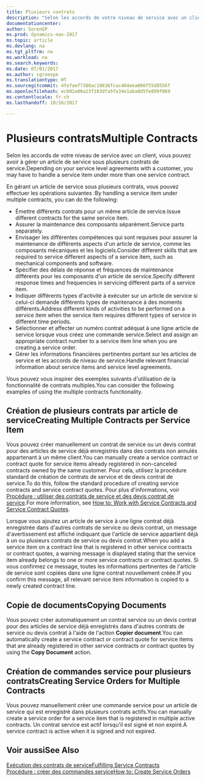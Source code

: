 ```yaml
---
title: Plusieurs contrats
description: "Selon les accords de votre niveau de service avec un client, vous pouvez avoir à gérer un article de service sous plusieurs contrats de service."
documentationcenter: 
author: SorenGP
ms.prod: dynamics-nav-2017
ms.topic: article
ms.devlang: na
ms.tgt_pltfrm: na
ms.workload: na
ms.search.keywords: 
ms.date: 07/01/2017
ms.author: sgroespe
ms.translationtype: HT
ms.sourcegitcommit: 4fefaef7380ac10836fcac404eea006f55d8556f
ms.openlocfilehash: ecb02a00a23f183dfa5fa34e1aba8d5fe899f069
ms.contentlocale: fr-ch
ms.lasthandoff: 10/16/2017

---
```

# <a name="multiple-contracts"></a><span data-ttu-id="8d104-103">Plusieurs contrats</span><span class="sxs-lookup"><span data-stu-id="8d104-103">Multiple Contracts</span></span>
<span data-ttu-id="8d104-104">Selon les accords de votre niveau de service avec un client, vous pouvez avoir à gérer un article de service sous plusieurs contrats de service.</span><span class="sxs-lookup"><span data-stu-id="8d104-104">Depending on your service level agreements with a customer, you may have to handle a service item under more than one service contract.</span></span>  
  
<span data-ttu-id="8d104-105">En gérant un article de service sous plusieurs contrats, vous pouvez effectuer les opérations suivantes :</span><span class="sxs-lookup"><span data-stu-id="8d104-105">By handling a service item under multiple contracts, you can do the following:</span></span>  
  
* <span data-ttu-id="8d104-106">Émettre différents contrats pour un même article de service.</span><span class="sxs-lookup"><span data-stu-id="8d104-106">Issue different contracts for the same service item.</span></span>  
* <span data-ttu-id="8d104-107">Assurer la maintenance des composants séparément.</span><span class="sxs-lookup"><span data-stu-id="8d104-107">Service parts separately.</span></span>  
* <span data-ttu-id="8d104-108">Envisager les différentes compétences qui sont requises pour assurer la maintenance de différents aspects d'un article de service, comme les composants mécaniques et les logiciels.</span><span class="sxs-lookup"><span data-stu-id="8d104-108">Consider different skills that are required to service different aspects of a service item, such as mechanical components and software.</span></span>  
* <span data-ttu-id="8d104-109">Spécifier des délais de réponse et fréquences de maintenance différents pour les composants d'un article de service.</span><span class="sxs-lookup"><span data-stu-id="8d104-109">Specify different response times and frequencies in servicing different parts of a service item.</span></span>  
* <span data-ttu-id="8d104-110">Indiquer différents types d'activité à exécuter sur un article de service si celui-ci demande différents types de maintenance à des moments différents.</span><span class="sxs-lookup"><span data-stu-id="8d104-110">Address different kinds of activities to be performed on a service item when the service item requires different types of service in different time periods.</span></span>  
* <span data-ttu-id="8d104-111">Sélectionner et affecter un numéro contrat adéquat à une ligne article de service lorsque vous créez une commande service.</span><span class="sxs-lookup"><span data-stu-id="8d104-111">Select and assign an appropriate contract number to a service item line when you are creating a service order.</span></span>  
* <span data-ttu-id="8d104-112">Gérer les informations financières pertinentes portant sur les articles de service et les accords de niveau de service.</span><span class="sxs-lookup"><span data-stu-id="8d104-112">Handle relevant financial information about service items and service level agreements.</span></span>  
  
<span data-ttu-id="8d104-113">Vous pouvez vous inspirer des exemples suivants d'utilisation de la fonctionnalité de contrats multiples.</span><span class="sxs-lookup"><span data-stu-id="8d104-113">You can consider the following examples of using the multiple contracts functionality.</span></span>  
  
## <a name="creating-multiple-contracts-per-service-item"></a><span data-ttu-id="8d104-114">Création de plusieurs contrats par article de service</span><span class="sxs-lookup"><span data-stu-id="8d104-114">Creating Multiple Contracts per Service Item</span></span>  
<span data-ttu-id="8d104-115">Vous pouvez créer manuellement un contrat de service ou un devis contrat pour des articles de service déjà enregistrés dans des contrats non annulés appartenant à un même client.</span><span class="sxs-lookup"><span data-stu-id="8d104-115">You can manually create a service contract or contract quote for service items already registered in non-canceled contracts owned by the same customer.</span></span> <span data-ttu-id="8d104-116">Pour cela, utilisez la procédure standard de création de contrats de service et de devis contrat de service.</span><span class="sxs-lookup"><span data-stu-id="8d104-116">To do this, follow the standard procedure of creating service contracts and service contract quotes.</span></span> <span data-ttu-id="8d104-117">Pour plus d'informations, voir [Procédure : utiliser des contrats de service et des devis contrat de service](service-how-to-create-service-contracts-and-service-contract-quotes.md).</span><span class="sxs-lookup"><span data-stu-id="8d104-117">For more information, see [How to: Work with Service Contracts and Service Contract Quotes](service-how-to-create-service-contracts-and-service-contract-quotes.md).</span></span>  
  
<span data-ttu-id="8d104-118">Lorsque vous ajoutez un article de service à une ligne contrat déjà enregistrée dans d'autres contrats de service ou devis contrat, un message d'avertissement est affiché indiquant que l'article de service appartient déjà à un ou plusieurs contrats de service ou devis contrat.</span><span class="sxs-lookup"><span data-stu-id="8d104-118">When you add a service item on a contract line that is registered in other service contracts or contract quotes, a warning message is displayed stating that the service item already belongs to one or more service contracts or contract quotes.</span></span> <span data-ttu-id="8d104-119">Si vous confirmez ce message, toutes les informations pertinentes de l'article de service sont copiées dans une ligne contrat nouvellement créée.</span><span class="sxs-lookup"><span data-stu-id="8d104-119">If you confirm this message, all relevant service item information is copied to a newly created contract line.</span></span>  
  
## <a name="copying-documents"></a><span data-ttu-id="8d104-120">Copie de documents</span><span class="sxs-lookup"><span data-stu-id="8d104-120">Copying Documents</span></span>  
<span data-ttu-id="8d104-121">Vous pouvez créer automatiquement un contrat service ou un devis contrat pour des articles de service déjà enregistrés dans d'autres contrats de service ou devis contrat à l'aide de l'action **Copier document**.</span><span class="sxs-lookup"><span data-stu-id="8d104-121">You can automatically create a service contract or contract quote for service items that are already registered in other service contracts or contract quotes by using the **Copy Document** action.</span></span>  
  
## <a name="creating-service-orders-for-multiple-contracts"></a><span data-ttu-id="8d104-122">Création de commandes service pour plusieurs contrats</span><span class="sxs-lookup"><span data-stu-id="8d104-122">Creating Service Orders for Multiple Contracts</span></span>  
<span data-ttu-id="8d104-123">Vous pouvez manuellement créer une commande service pour un article de service qui est enregistré dans plusieurs contrats actifs.</span><span class="sxs-lookup"><span data-stu-id="8d104-123">You can manually create a service order for a service item that is registered in multiple active contracts.</span></span> <span data-ttu-id="8d104-124">Un contrat service est actif lorsqu'il est signé et non expiré.</span><span class="sxs-lookup"><span data-stu-id="8d104-124">A service contract is active when it is signed and not expired.</span></span>  
  
## <a name="see-also"></a><span data-ttu-id="8d104-125">Voir aussi</span><span class="sxs-lookup"><span data-stu-id="8d104-125">See Also</span></span>  
[<span data-ttu-id="8d104-126">Exécution des contrats de service</span><span class="sxs-lookup"><span data-stu-id="8d104-126">Fulfilling Service Contracts</span></span>](service-fulfill-service-contracts.md)  
[<span data-ttu-id="8d104-127">Procédure : créer des commandes service</span><span class="sxs-lookup"><span data-stu-id="8d104-127">How to: Create Service Orders</span></span>](service-how-to-create-service-orders.md)  


